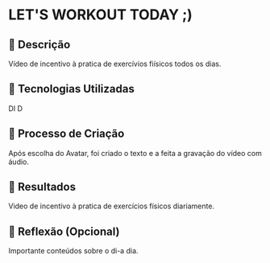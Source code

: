 # LET'S WORKOUT TODAY ;)

## 📒 Descrição
Vídeo de incentivo à pratica de exercívios fiísicos todos os dias.

## 🤖 Tecnologias Utilizadas
DI D

## 🧐 Processo de Criação
Após escolha do Avatar, foi criado o texto e a feita a gravação do vídeo com áudio.

## 🚀 Resultados
Video de incentivo à pratica de exercícios físicos diariamente.

## 💭 Reflexão (Opcional)
Importante conteúdos sobre o di-a dia.

